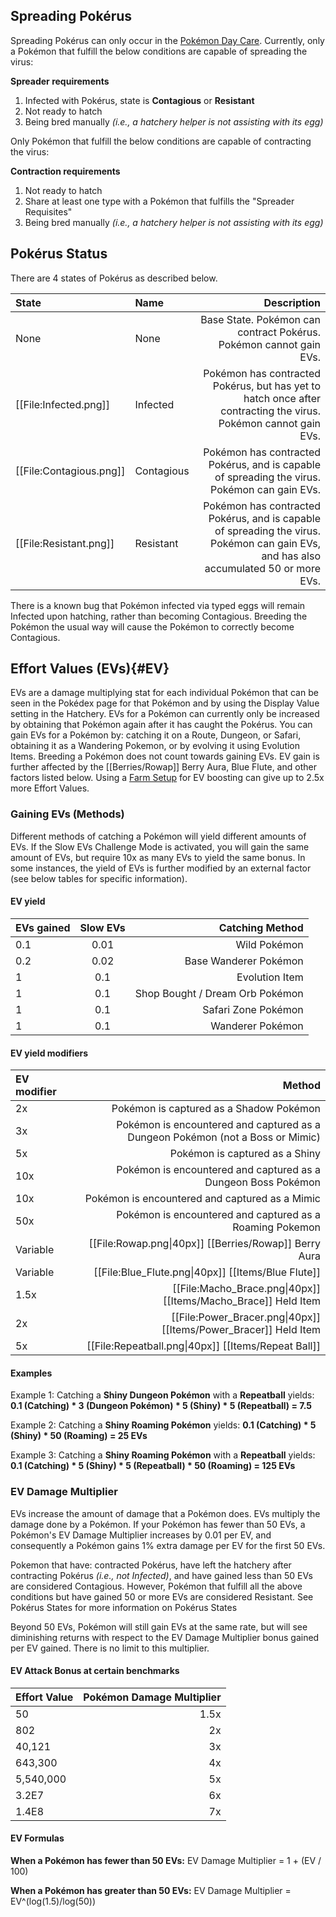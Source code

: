 ## Spreading Pokérus

Spreading Pokérus can only occur in the [Pokémon Day Care](#!Hatchery). Currently, only a Pokémon that fulfill the below conditions are capable of spreading the virus:

**Spreader requirements**
1. Infected with Pokérus, state is **Contagious** or **Resistant**
2. Not ready to hatch
3. Being bred manually *(i.e., a hatchery helper is not assisting with its egg)*

Only Pokémon that fulfill the below conditions are capable of contracting the virus:

**Contraction requirements**
1. Not ready to hatch
2. Share at least one type with a Pokémon that fulfills the "Spreader Requisites"
3. Being bred manually *(i.e., a hatchery helper is not assisting with its egg)*

## Pokérus Status

There are 4 states of Pokérus as described below.

State | Name | Description
:--- | :--- | ---:
None | None | Base State. Pokémon can contract Pokérus. Pokémon cannot gain EVs.
[[File:Infected.png]] | Infected | Pokémon has contracted Pokérus, but has yet to hatch once after contracting the virus. Pokémon cannot gain EVs.
[[File:Contagious.png]] | Contagious | Pokémon has contracted Pokérus, and is capable of spreading the virus. Pokémon can gain EVs.
[[File:Resistant.png]] | Resistant | Pokémon has contracted Pokérus, and is capable of spreading the virus. Pokémon can gain EVs, and has also accumulated 50 or more EVs.

There is a known bug that Pokémon infected via typed eggs will remain Infected upon hatching, rather than becoming Contagious. Breeding the Pokémon the usual way will cause the Pokémon to correctly become Contagious.

## Effort Values (EVs){#EV}

EVs are a damage multiplying stat for each individual Pokémon that can be seen in the Pokédex page for that Pokémon and by using the Display Value setting in the Hatchery. EVs for a Pokémon can currently only be increased by obtaining that Pokémon again after it has caught the Pokérus. You can gain EVs for a Pokémon by: catching it on a Route, Dungeon, or Safari, obtaining it as a Wandering Pokemon, or by evolving it using Evolution Items. Breeding a Pokémon does not count towards gaining EVs. EV gain is further affected by the [[Berries/Rowap]] Berry Aura, Blue Flute, and other factors listed below.  Using a [Farm Setup](#!Farm/Setups) for EV boosting can give up to 2.5x more Effort Values.

### Gaining EVs (Methods)

Different methods of catching a Pokémon will yield different amounts of EVs. If the Slow EVs Challenge Mode is activated, you will gain  the same amount of EVs, but require 10x as many EVs to yield the same bonus. In some instances, the yield of EVs is further modified by an external factor (see below tables for specific information).

#### EV yield

EVs gained | Slow EVs | Catching Method
:--- | :---: | ---:
0.1 | 0.01 | Wild Pokémon
0.2 | 0.02 | Base Wanderer Pokémon
1 | 0.1 | Evolution Item
1 | 0.1 | Shop Bought / Dream Orb Pokémon
1 | 0.1 | Safari Zone Pokémon
1 | 0.1 | Wanderer Pokémon

#### EV yield modifiers

EV modifier | Method
:--- | ---:
2x | Pokémon is captured as a Shadow Pokémon
3x | Pokémon is encountered and captured as a Dungeon Pokémon (not a Boss or Mimic)
5x | Pokémon is captured as a Shiny
10x | Pokémon is encountered and captured as a Dungeon Boss Pokémon
10x | Pokémon is encountered and captured as a Mimic
50x | Pokémon is encountered and captured as a Roaming Pokemon
Variable | [[File:Rowap.png\|40px]] [[Berries/Rowap]] Berry Aura
Variable | [[File:Blue_Flute.png\|40px]] [[Items/Blue Flute]]
1.5x | [[File:Macho_Brace.png\|40px]]  [[Items/Macho_Brace]] Held Item
2x | [[File:Power_Bracer.png\|40px]]  [[Items/Power_Bracer]] Held Item
5x | [[File:Repeatball.png\|40px]] [[Items/Repeat Ball]]

#### Examples

Example 1: Catching a **Shiny Dungeon Pokémon** with a **Repeatball** yields:
**0.1 (Catching) \* 3 (Dungeon Pokémon) \* 5 (Shiny) \* 5 (Repeatball) = 7.5**

Example 2: Catching a **Shiny Roaming Pokémon** yields:
**0.1 (Catching) \* 5 (Shiny) \* 50 (Roaming) = 25 EVs**

Example 3: Catching a **Shiny Roaming Pokémon** with a **Repeatball** yields:
**0.1 (Catching)  \* 5 (Shiny) \* 5 (Repeatball) \* 50 (Roaming) = 125 EVs**

### EV Damage Multiplier

EVs increase the amount of damage that a Pokémon does. EVs multiply the damage done by a Pokémon. If your Pokémon has fewer than 50 EVs, a Pokémon's EV Damage Multiplier increases by 0.01 per EV, and consequently a Pokémon gains 1% extra damage per EV for the first 50 EVs.

Pokemon that have: contracted Pokérus, have left the hatchery after contracting Pokérus *(i.e., not Infected)*, and have gained less than 50 EVs are considered Contagious. However, Pokémon that fulfill all the above conditions but have gained 50 or more EVs are considered Resistant. See Pokérus States for more information on Pokérus States

Beyond 50 EVs, Pokémon will still gain EVs at the same rate, but will see diminishing returns with respect to the EV Damage Multiplier bonus gained per EV gained. There is no limit to this multiplier.

#### EV Attack Bonus at certain benchmarks

Effort Value | Pokémon Damage Multiplier
:--- | ---:
50 | 1.5x
802 | 2x
40,121 | 3x
643,300 | 4x
5,540,000 | 5x
3.2E7 | 6x
1.4E8 | 7x

#### EV Formulas

**When a Pokémon has fewer than 50 EVs:**
EV Damage Multiplier = 1 + (EV / 100)

**When a Pokémon has greater than 50 EVs:**
EV Damage Multiplier = EV^(log(1.5)/log(50))
